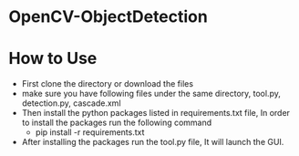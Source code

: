# OpenCV-ObjectDetection

# How to Use
- First clone the directory or download the files
- make sure you have following files under the same directory, tool.py, detection.py, cascade.xml
- Then install the python packages listed in requirements.txt file, In order to install the packages run the following command
  - pip install -r requirements.txt
- After installing the packages run the tool.py file, It will launch the GUI.
